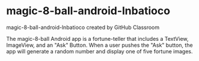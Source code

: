 # magic-8-ball-android-lnbatioco
magic-8-ball-android-lnbatioco created by GitHub Classroom

The magic-8-ball Android app is a fortune-teller that includes a TextView, ImageView, and an "Ask" Button. 
When a user pushes the "Ask" button, the app will generate a random number and display one of five fortune images.
